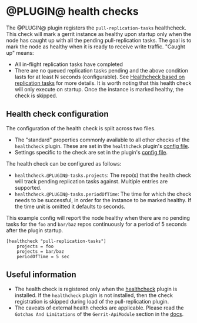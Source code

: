 @PLUGIN@ health checks
==============

The @PLUGIN@ plugin registers the `pull-replication-tasks` healthcheck.
This check will mark a gerrit instance as healthy upon startup only when
the node has caught up with all the pending pull-replication tasks. The
goal is to mark the node as healthy when it is ready to receive write
traffic. "Caught up" means:

- All in-flight replication tasks have completed
- There are no queued replication tasks pending
and the above condition lasts for at least N seconds (configurable).
See [Healthcheck based on replication tasks](https://issues.gerritcodereview.com/issues/312895374) for more details.
It is worth noting that this health check will only execute on startup.
Once the instance is marked healthy, the check is skipped.

Health check configuration
--------------------------

The configuration of the health check is split across two files.
- The "standard" properties commonly available to all other checks
of the `healthcheck` plugin. These are set in the `healthcheck` plugin's
[config file](https://gerrit.googlesource.com/plugins/healthcheck/+/refs/heads/master/src/main/resources/Documentation/config.md#settings).
- Settings specific to the check are set in the plugin's [config file](./config.md#file-pluginconfig).


The health check can be configured as follows:
- `healthcheck.@PLUGIN@-tasks.projects`: The repo(s) that the health check will
track pending replication tasks against. Multiple entries are supported.
- `healthcheck.@PLUGIN@-tasks.periodOfTime`: The time for which the
check needs to be successful, in order for the instance to be marked
healthy. If the time unit is omitted it defaults to seconds.

This example config will report the node healthy when there are no
pending tasks for the `foo` and `bar/baz` repos continuously for a
period of 5 seconds after the plugin startup.
```
[healthcheck "pull-replication-tasks"]
    projects = foo
    projects = bar/baz
    periodOfTime = 5 sec
```

Useful information
------------------

- The health check is registered only when the [healthcheck](https://gerrit.googlesource.com/plugins/healthcheck) plugin
is installed. If the `healthcheck` plugin is not installed, then the
check registration is skipped during load of the pull-replication
plugin.
- The caveats of external health checks are applicable. Please read the
`Gotchas And Limitations` of the `Gerrit-ApiModule` section in the [docs](https://gerrit.googlesource.com/gerrit/+/refs/heads/master/Documentation/dev-plugins.txt).

